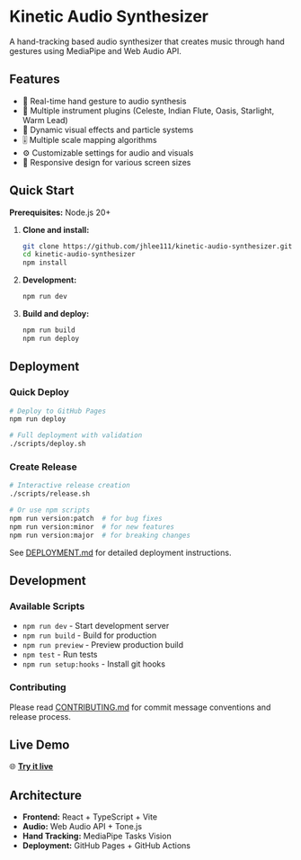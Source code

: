 # Kinetic Audio Synthesizer

A hand-tracking based audio synthesizer that creates music through hand gestures using MediaPipe and Web Audio API.

## Features

- 🎵 Real-time hand gesture to audio synthesis
- 🎹 Multiple instrument plugins (Celeste, Indian Flute, Oasis, Starlight, Warm Lead)
- 🎨 Dynamic visual effects and particle systems
- 🎚️ Multiple scale mapping algorithms
- ⚙️ Customizable settings for audio and visuals
- 📱 Responsive design for various screen sizes

## Quick Start

**Prerequisites:** Node.js 20+

1. **Clone and install:**
   ```bash
   git clone https://github.com/jhlee111/kinetic-audio-synthesizer.git
   cd kinetic-audio-synthesizer
   npm install
   ```

2. **Development:**
   ```bash
   npm run dev
   ```

3. **Build and deploy:**
   ```bash
   npm run build
   npm run deploy
   ```

## Deployment

### Quick Deploy
```bash
# Deploy to GitHub Pages
npm run deploy

# Full deployment with validation
./scripts/deploy.sh
```

### Create Release
```bash
# Interactive release creation
./scripts/release.sh

# Or use npm scripts
npm run version:patch  # for bug fixes
npm run version:minor  # for new features
npm run version:major  # for breaking changes
```

See [DEPLOYMENT.md](DEPLOYMENT.md) for detailed deployment instructions.

## Development

### Available Scripts
- `npm run dev` - Start development server
- `npm run build` - Build for production
- `npm run preview` - Preview production build
- `npm test` - Run tests
- `npm run setup:hooks` - Install git hooks

### Contributing
Please read [CONTRIBUTING.md](CONTRIBUTING.md) for commit message conventions and release process.

## Live Demo

🌐 **[Try it live](https://jhlee111.github.io/kinetic-audio-synthesizer/)**

## Architecture

- **Frontend:** React + TypeScript + Vite
- **Audio:** Web Audio API + Tone.js
- **Hand Tracking:** MediaPipe Tasks Vision
- **Deployment:** GitHub Pages + GitHub Actions

